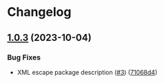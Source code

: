 # Changelog

## [1.0.3](https://github.com/shaka-project/express-chocolatey-server/compare/v1.0.2...v1.0.3) (2023-10-04)


### Bug Fixes

* XML escape package description ([#3](https://github.com/shaka-project/express-chocolatey-server/issues/3)) ([71068d4](https://github.com/shaka-project/express-chocolatey-server/commit/71068d4c34387e59b6f0c1d07a05cd2eed729c8e))
